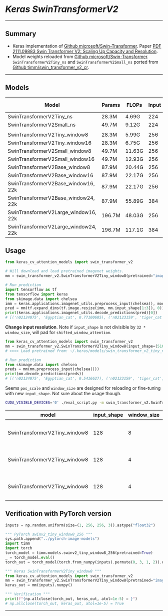# ___Keras SwinTransformerV2___
***

## Summary
  - Keras implementation of [Github microsoft/Swin-Transformer](https://github.com/microsoft/Swin-Transformer). Paper [PDF 2111.09883 Swin Transformer V2: Scaling Up Capacity and Resolution](https://arxiv.org/pdf/2111.09883.pdf).
  - Model weights reloaded from [Github microsoft/Swin-Transformer](https://github.com/microsoft/Swin-Transformer). `SwinTransformerV2Tiny_ns` and `SwinTransformerV2Small_ns` ported from [Github timm/swin_transformer_v2_cr](https://github.com/rwightman/pytorch-image-models/blob/master/timm/models/swin_transformer_v2_cr.py).
***

## Models
  | Model                                | Params | FLOPs  | Input | Top1 Acc | Download |
  | ------------------------------------ | ------ | ------ | ----- | -------- | -------- |
  | SwinTransformerV2Tiny_ns             | 28.3M  | 4.69G  | 224   | 81.8     | [tiny_ns_224_imagenet.h5](https://github.com/leondgarse/keras_cv_attention_models/releases/download/swin_transformer_v2/swin_transformer_v2_tiny_ns_224_imagenet.h5) |
  | SwinTransformerV2Small_ns            | 49.7M  | 9.12G  | 224   | 83.5     | [small_ns_224_imagenet.h5](https://github.com/leondgarse/keras_cv_attention_models/releases/download/swin_transformer_v2/swin_transformer_v2_small_ns_224_imagenet.h5) |
  |                                      |        |        |       |          |          |
  | SwinTransformerV2Tiny_window8        | 28.3M  | 5.99G  | 256   | 81.8     | [tiny_window8_256.h5](https://github.com/leondgarse/keras_cv_attention_models/releases/download/swin_transformer_v2/swin_transformer_v2_tiny_window8_256_imagenet.h5) |
  | SwinTransformerV2Tiny_window16       | 28.3M  | 6.75G  | 256   | 82.8     | [tiny_window16_256.h5](https://github.com/leondgarse/keras_cv_attention_models/releases/download/swin_transformer_v2/swin_transformer_v2_tiny_window16_256_imagenet.h5) |
  | SwinTransformerV2Small_window8       | 49.7M  | 11.63G | 256   | 83.7     | [small_window8_256.h5](https://github.com/leondgarse/keras_cv_attention_models/releases/download/swin_transformer_v2/swin_transformer_v2_small_window8_256_imagenet.h5) |
  | SwinTransformerV2Small_window16      | 49.7M  | 12.93G | 256   | 84.1     | [small_window16_256.h5](https://github.com/leondgarse/keras_cv_attention_models/releases/download/swin_transformer_v2/swin_transformer_v2_small_window16_256_imagenet.h5) |
  | SwinTransformerV2Base_window8        | 87.9M  | 20.44G | 256   | 84.2     | [base_window8_256.h5](https://github.com/leondgarse/keras_cv_attention_models/releases/download/swin_transformer_v2/swin_transformer_v2_base_window8_256_imagenet.h5) |
  | SwinTransformerV2Base_window16       | 87.9M  | 22.17G | 256   | 84.6     | [base_window16_256.h5](https://github.com/leondgarse/keras_cv_attention_models/releases/download/swin_transformer_v2/swin_transformer_v2_base_window16_256_imagenet.h5) |
  | SwinTransformerV2Base_window16, 22k  | 87.9M  | 22.17G | 256   | 86.2     | [base_window16_256_22k.h5](https://github.com/leondgarse/keras_cv_attention_models/releases/download/swin_transformer_v2/swin_transformer_v2_base_window16_256_imagenet22k.h5) |
  | SwinTransformerV2Base_window24, 22k  | 87.9M  | 55.89G | 384   | 87.1     | [base_window24_384_22k.h5](https://github.com/leondgarse/keras_cv_attention_models/releases/download/swin_transformer_v2/swin_transformer_v2_base_window24_384_imagenet22k.h5) |
  | SwinTransformerV2Large_window16, 22k | 196.7M | 48.03G | 256   | 86.9     | [large_window16_256_22k.h5](https://github.com/leondgarse/keras_cv_attention_models/releases/download/swin_transformer_v2/swin_transformer_v2_large_window16_256_imagenet22k.h5) |
  | SwinTransformerV2Large_window24, 22k | 196.7M | 117.1G | 384   | 87.6     | [large_window24_384_22k.h5](https://github.com/leondgarse/keras_cv_attention_models/releases/download/swin_transformer_v2/swin_transformer_v2_large_window24_384_imagenet22k.h5) |
## Usage
  ```py
  from keras_cv_attention_models import swin_transformer_v2

  # Will download and load pretrained imagenet weights.
  mm = swin_transformer_v2.SwinTransformerV2Tiny_window8(pretrained="imagenet")

  # Run prediction
  import tensorflow as tf
  from tensorflow import keras
  from skimage.data import chelsea
  imm = keras.applications.imagenet_utils.preprocess_input(chelsea(), mode='torch') # Chelsea the cat
  pred = mm(tf.expand_dims(tf.image.resize(imm, mm.input_shape[1:3]), 0)).numpy()
  print(keras.applications.imagenet_utils.decode_predictions(pred)[0])
  # [('n02124075', 'Egyptian_cat', 0.77100605), ('n02123159', 'tiger_cat', 0.04094378), ...]
  ```
  **Change input resolution**. Note if `input_shape` is not divisible by `32 * window_size`, will pad for `shifted_window_attention`.
  ```py
  from keras_cv_attention_models import swin_transformer_v2
  mm = swin_transformer_v2.SwinTransformerV2Tiny_window8(input_shape=(510, 255, 3), pretrained="imagenet")
  # >>>> Load pretrained from: ~/.keras/models/swin_transformer_v2_tiny_ns_224_imagenet.h5

  # Run prediction
  from skimage.data import chelsea
  preds = mm(mm.preprocess_input(chelsea()))
  print(mm.decode_predictions(preds))
  # [('n02124075', 'Egyptian_cat', 0.5416627), ('n02123159', 'tiger_cat', 0.17523797), ...]
  ```
  Seems `pos_scale` and `window_size` are designed for reloading or fine-tuning with new `input_shape`. Not sure about the usage though.
  ```sh
  CUDA_VISIBLE_DEVICES='0' ./eval_script.py -m swin_transformer_v2.SwinTransformerV2Tiny_window8 -i 128 --additional_model_kwargs '{"window_size": 4, "pos_scale": 8}'
  ```
  | model                         | input_shape | window_size | pos_scale | Eval acc                    |
  | ----------------------------- | ----------- | ----------- | --------- | --------------------------- |
  | SwinTransformerV2Tiny_window8 | 128         | 8           | -1        | top1: 0.71194 top5: 0.89518 |
  | SwinTransformerV2Tiny_window8 | 128         | 4           | -1        | top1: 0.5123 top5: 0.74596  |
  | SwinTransformerV2Tiny_window8 | 128         | 4           | 8         | top1: 0.68332 top5: 0.88204 |
## Verification with PyTorch version
  ```py
  inputs = np.random.uniform(size=(1, 256, 256, 3)).astype("float32")

  """ PyTorch swinv2_tiny_window8_256 """
  sys.path.append("../pytorch-image-models")
  import timm
  import torch
  torch_model = timm.models.swinv2_tiny_window8_256(pretrained=True)
  _ = torch_model.eval()
  torch_out = torch_model(torch.from_numpy(inputs).permute(0, 3, 1, 2)).detach().numpy()

  """ Keras SwinTransformerV2Tiny_window8 """
  from keras_cv_attention_models import swin_transformer_v2
  mm = swin_transformer_v2.SwinTransformerV2Tiny_window8(pretrained="imagenet", classifier_activation=None)
  keras_out = mm(inputs).numpy()

  """ Verification """
  print(f"{np.allclose(torch_out, keras_out, atol=1e-5) = }")
  # np.allclose(torch_out, keras_out, atol=1e-5) = True
  ```
***
